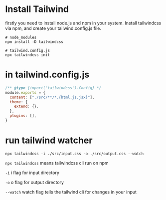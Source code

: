 # Install Tailwind
firstly you need to install node.js and npm in your system.
Install tailwindcss via npm, and create your tailwind.config.js file.
```shell
# node_modules
npm install -D tailwindcss

# tailwind.config.js
npx tailwindcss init
```

# in tailwind.config.js
```javascript
/** @type {import('tailwindcss').Config} */
module.exports = {
  content: ["./src/**/*.{html,js,jsx}"],
  theme: {
    extend: {},
  },
  plugins: [],
}
```

# run tailwind watcher
```shell
npx tailwindcss -i ./src/input.css -o ./src/output.css --watch
```

`npx tailwindcss` means tailwindcss cli run on npm
<br/>

`-i` i flag for input directory
<br/>

`-o` o flag for output directory
<br/>

`--watch` watch flag tells the tailwind cli for changes in your input